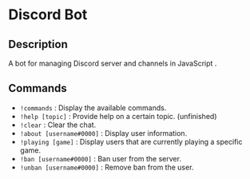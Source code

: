 # Discord Bot

Description
---
A bot for managing Discord server and channels in JavaScript .

Commands
---
* `!commands` : Display the available commands.  
* `!help [topic]` : Provide help on a certain topic. (unfinished)
* `!clear` : Clear the chat.
* `!about [username#0000]` : Display user information.
* `!playing [game]` : Display users that are currently playing a specific game.
* `!ban [username#0000]` : Ban user from the server.
* `!unban [username#0000]` : Remove ban from the user.
